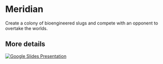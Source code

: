 # Meridian
Create a colony of bioengineered slugs and compete with an opponent to overtake the worlds.
## More details
[![Google Slides Presentation](https://github.com/asapsav/thesluggame/google_slides_screenshot.png)](https://docs.google.com/presentation/d/17SagvqWQno7qOlzUzeRhRcqsC9uonJGxcnLzFi-RfAQ/edit?usp=sharing)
